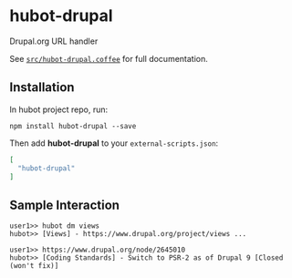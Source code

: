 # hubot-drupal

Drupal.org URL handler

See [`src/hubot-drupal.coffee`](src/hubot-drupal.coffee) for full documentation.

## Installation

In hubot project repo, run:

`npm install hubot-drupal --save`

Then add **hubot-drupal** to your `external-scripts.json`:

```json
[
  "hubot-drupal"
]
```

## Sample Interaction

```
user1>> hubot dm views
hubot>> [Views] - https://www.drupal.org/project/views ...

user1>> https://www.drupal.org/node/2645010
hubot>> [Coding Standards] - Switch to PSR-2 as of Drupal 9 [Closed (won't fix)]
```
